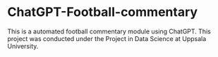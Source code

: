 # ChatGPT-Football-commentary
This is a automated football commentary module using ChatGPT. This project was conducted under the Project in Data Science at Uppsala University.
